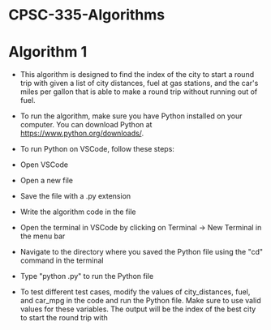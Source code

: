# CPSC-335-Algorithms
# Algorithm 1
* This algorithm is designed to find the index of the city to start a round trip with given a list of city distances, fuel at gas stations, and the car's miles per gallon that is able to make a round trip without running out of fuel.

* To run the algorithm, make sure you have Python installed on your computer. You can download Python at https://www.python.org/downloads/.

* To run Python on VSCode, follow these steps:

* Open VSCode
* Open a new file
* Save the file with a .py extension
* Write the algorithm code in the file
* Open the terminal in VSCode by clicking on Terminal -> New Terminal in the menu bar
* Navigate to the directory where you saved the Python file using the "cd" command in the terminal
* Type "python <filename>.py" to run the Python file
* To test different test cases, modify the values of city_distances, fuel, and car_mpg in the code and run the Python file. Make sure to use valid values for these variables. The output will be the index of the best city to start the round trip with



